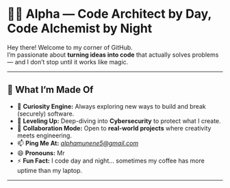 # 👨‍💻 Alpha — Code Architect by Day, Code Alchemist by Night

Hey there! Welcome to my corner of GitHub.  
I’m passionate about **turning ideas into code** that actually solves problems — and I don’t stop until it works like magic.  

---

## 🧩 What I’m Made Of
- 👀 **Curiosity Engine:** Always exploring new ways to build and break (securely) software.
- 🌱 **Leveling Up:** Deep-diving into **Cybersecurity** to protect what I create.
- 💞️ **Collaboration Mode:** Open to **real-world projects** where creativity meets engineering.
- 📫 **Ping Me At:** *alphamunene5@gmail.com*  
- 😄 **Pronouns:** Mr
- ⚡ **Fun Fact:** I code day and night… sometimes my coffee has more uptime than my laptop.

---

<!---
IcodeAlpha/IcodeAlpha is a ✨ special ✨ repository because its `README.md` (this file) appears on your GitHub profile.
You can click the Preview link to take a look at your changes.
--->
